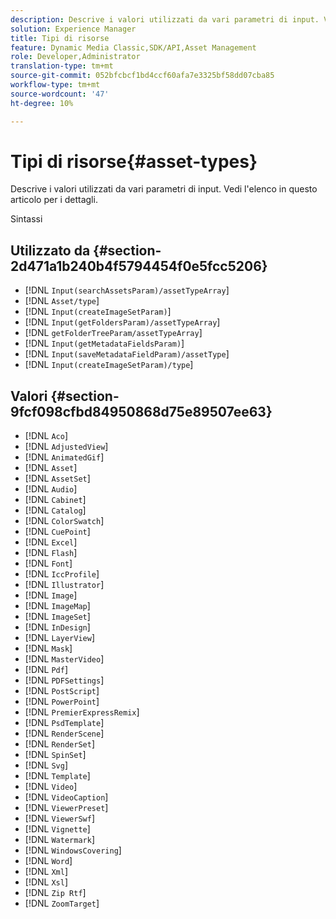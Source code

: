 ```yaml
---
description: Descrive i valori utilizzati da vari parametri di input. Vedi l'elenco in questo articolo per i dettagli.
solution: Experience Manager
title: Tipi di risorse
feature: Dynamic Media Classic,SDK/API,Asset Management
role: Developer,Administrator
translation-type: tm+mt
source-git-commit: 052bfcbcf1bd4ccf60afa7e3325bf58dd07cba85
workflow-type: tm+mt
source-wordcount: '47'
ht-degree: 10%

---
```



# Tipi di risorse{#asset-types}

Descrive i valori utilizzati da vari parametri di input. Vedi l&#39;elenco in questo articolo per i dettagli.

Sintassi

## Utilizzato da {#section-2d471a1b240b4f5794454f0e5fcc5206}

* [!DNL `Input(searchAssetsParam)/assetTypeArray`]
* [!DNL `Asset/type`]
* [!DNL `Input(createImageSetParam)`]
* [!DNL `Input(getFoldersParam)/assetTypeArray`]
* [!DNL `getFolderTreeParam/assetTypeArray`]
* [!DNL `Input(getMetadataFieldsParam)`]
* [!DNL `Input(saveMetadataFieldParam)/assetType`]
* [!DNL `Input(createImageSetParam)/type`]

## Valori {#section-9fcf098cfbd84950868d75e89507ee63}

* [!DNL `Aco`]
* [!DNL `AdjustedView`]
* [!DNL `AnimatedGif`]
* [!DNL `Asset`]
* [!DNL `AssetSet`]
* [!DNL `Audio`]
* [!DNL `Cabinet`]
* [!DNL `Catalog`]
* [!DNL `ColorSwatch`]
* [!DNL `CuePoint`]
* [!DNL `Excel`]
* [!DNL `Flash`]
* [!DNL `Font`]
* [!DNL `IccProfile`]
* [!DNL `Illustrator`]
* [!DNL `Image`]
* [!DNL `ImageMap`]
* [!DNL `ImageSet`]
* [!DNL `InDesign`]
* [!DNL `LayerView`]
* [!DNL `Mask`]
* [!DNL `MasterVideo`]
* [!DNL `Pdf`]
* [!DNL `PDFSettings`]
* [!DNL `PostScript`]
* [!DNL `PowerPoint`]
* [!DNL `PremierExpressRemix`]
* [!DNL `PsdTemplate`]
* [!DNL `RenderScene`]
* [!DNL `RenderSet`]
* [!DNL `SpinSet`]
* [!DNL `Svg`]
* [!DNL `Template`]
* [!DNL `Video`]
* [!DNL `VideoCaption`]
* [!DNL `ViewerPreset`]
* [!DNL `ViewerSwf`]
* [!DNL `Vignette`]
* [!DNL `Watermark`]
* [!DNL `WindowsCovering`]
* [!DNL `Word`]
* [!DNL `Xml`]
* [!DNL `Xsl`]
* [!DNL `Zip Rtf`]
* [!DNL `ZoomTarget`]

